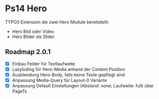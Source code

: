 # Ps14 Hero
TYPO3 Extension die zwei Hero Module bereitstellt:
- Hero Bild oder Video
- Hero Bilder als Slider

## Roadmap 2.0.1
- [x] Einbau Felder für Textlaufweite
- [x] Lazyloding für Hero-Media anhand der Content Position
- [x] Ausblendung Hero-Body, falls keine Texte gepflegt sind
- [x] Anpassung Media-Query für Layout-0 Variante
- [x] Anpassung Default Einstellungen (Abstand: none; Laufweite: full) über PageTs